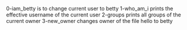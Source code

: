 0-iam_betty is to change current user to betty
1-who_am_i prints the effective username of the current user
2-groups prints all groups of the current owner
3-new_owner changes owner of the file hello to betty
